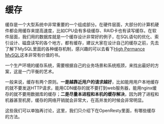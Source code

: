 # 缓存
缓存是一个大型系统中非常重要的一个组成部分。在硬件层面，大部分的计算机硬件都会用缓存来提高速度，比如CPU会有多级缓存、RAID卡也有读写缓存。在软件层面，我们用的数据库就是一个缓存设计非常好的例子，在SQL语句的优化、索引设计、磁盘读写的各个地方，都有缓存，建议大家在设计自己的缓存之前，先去了解下MySQL里面的各种缓存机制，感兴趣的可以去看下[High Permance MySQL](http://www.highperfmysql.com/)这本非常有价值的书。

一个生产环境的缓存系统，需要根据自己的业务场景和系统瓶颈，来找出最好的方案，这是一门平衡的艺术。

一般来说，缓存有两个原则。**一是越靠近用户的请求越好**，比如能用用户本地缓存的就不要发送HTTP请求，能用CDN缓存的就不要打到web服务器，能用nginx缓存的就不要用数据库的缓存；**二是尽量本进程和本机的缓存解决**，因为跨了进程和机器甚至机房，缓存的网络开销就会非常大，在高并发的时候会非常明显。

这些我们可以单独再讨论，这里，我们只介绍下在OpenResty里面，有哪些缓存的方法。
